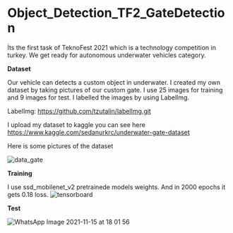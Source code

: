 # Object_Detection_TF2_GateDetection
İts the first task of TeknoFest 2021 which is a technology competition in turkey. 
We get ready for autonomous underwater vehicles category.


**Dataset**

Our vehicle can detects a custom object in underwater. I created my own dataset by taking pictures of our custom gate. I use 25 images for training and 9 images for test. I labelled the images by using LabelImg. 

LabelImg: https://github.com/tzutalin/labelImg.git

I upload my dataset to kaggle you can see here https://www.kaggle.com/sedanurkrc/underwater-gate-dataset

Here is some pictures of the dataset

![data_gate](https://user-images.githubusercontent.com/74606830/141806272-1e217f08-af50-46d0-b5f0-113c226aabf9.png)

**Training**

I use ssd_mobilenet_v2 pretrainede models weights. And in 2000 epochs it gets 0.18 loss.
![tensorboard](https://user-images.githubusercontent.com/74606830/141807141-10932f1b-80df-41c6-8c31-31efa67a636c.jpg)


**Test**

![WhatsApp Image 2021-11-15 at 18 01 56](https://user-images.githubusercontent.com/74606830/141807217-12d684ef-3294-4638-8f84-a6c6a9f06e93.jpeg)

